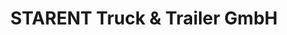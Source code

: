 ---
title: "STARENT Truck & Trailer GmbH"
url: /peuerbach/starent-truck-und-trailer-gmbh/
shop: Autohaus
---